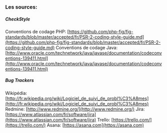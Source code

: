 ### Les sources:

##### CheckStyle

Conventions de codage PHP: [https://github.com/php-fig/fig-standards/blob/master/accepted/fr/PSR-2-coding-style-guide.md](https://github.com/php-fig/fig-standards/blob/master/accepted/fr/PSR-2-coding-style-guide.md)
Conventions de codage Java: [http://www.oracle.com/technetwork/java/javase/documentation/codeconventions-139411.html](http://www.oracle.com/technetwork/java/javase/documentation/codeconventions-139411.html)

##### Bug Trackers

Wikipédia: [http://fr.wikipedia.org/wiki/Logiciel_de_suivi_de_probl%C3%A8mes](http://fr.wikipedia.org/wiki/Logiciel_de_suivi_de_probl%C3%A8mes)
Redmine: [http://www.redmine.org/](http://www.redmine.org/)
Jira: [https://www.atlassian.com/fr/software/jira](https://www.atlassian.com/fr/software/jira)
Trello: [https://trello.com/](https://trello.com/)
Asana: [https://asana.com](https://asana.com)
